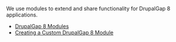 We use modules to extend and share functionality for DrupalGap 8 applications.

- [DrupalGap 8 Modules](https://drupalgap.org/project/modules?field_project_core_tid=34)
- [Creating a Custom DrupalGap 8 Module](Create_a_Custom_Module)
